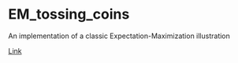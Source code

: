 # EM_tossing_coins
An implementation of a classic Expectation-Maximization illustration

[Link](http://ai.stanford.edu/~chuongdo/papers/em_tutorial.pdf)
